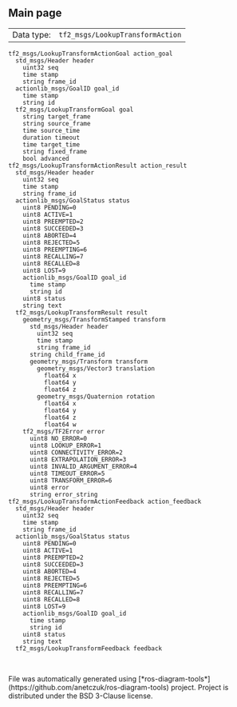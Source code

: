 <!--
File was automatically generated using 'ros-diagram-tools' project.
Project is distributed under the BSD 3-Clause license.
-->

## Main page

|     |     |
| --- | --- |
| Data type: | `tf2_msgs/LookupTransformAction` |

```
tf2_msgs/LookupTransformActionGoal action_goal
  std_msgs/Header header
    uint32 seq
    time stamp
    string frame_id
  actionlib_msgs/GoalID goal_id
    time stamp
    string id
  tf2_msgs/LookupTransformGoal goal
    string target_frame
    string source_frame
    time source_time
    duration timeout
    time target_time
    string fixed_frame
    bool advanced
tf2_msgs/LookupTransformActionResult action_result
  std_msgs/Header header
    uint32 seq
    time stamp
    string frame_id
  actionlib_msgs/GoalStatus status
    uint8 PENDING=0
    uint8 ACTIVE=1
    uint8 PREEMPTED=2
    uint8 SUCCEEDED=3
    uint8 ABORTED=4
    uint8 REJECTED=5
    uint8 PREEMPTING=6
    uint8 RECALLING=7
    uint8 RECALLED=8
    uint8 LOST=9
    actionlib_msgs/GoalID goal_id
      time stamp
      string id
    uint8 status
    string text
  tf2_msgs/LookupTransformResult result
    geometry_msgs/TransformStamped transform
      std_msgs/Header header
        uint32 seq
        time stamp
        string frame_id
      string child_frame_id
      geometry_msgs/Transform transform
        geometry_msgs/Vector3 translation
          float64 x
          float64 y
          float64 z
        geometry_msgs/Quaternion rotation
          float64 x
          float64 y
          float64 z
          float64 w
    tf2_msgs/TF2Error error
      uint8 NO_ERROR=0
      uint8 LOOKUP_ERROR=1
      uint8 CONNECTIVITY_ERROR=2
      uint8 EXTRAPOLATION_ERROR=3
      uint8 INVALID_ARGUMENT_ERROR=4
      uint8 TIMEOUT_ERROR=5
      uint8 TRANSFORM_ERROR=6
      uint8 error
      string error_string
tf2_msgs/LookupTransformActionFeedback action_feedback
  std_msgs/Header header
    uint32 seq
    time stamp
    string frame_id
  actionlib_msgs/GoalStatus status
    uint8 PENDING=0
    uint8 ACTIVE=1
    uint8 PREEMPTED=2
    uint8 SUCCEEDED=3
    uint8 ABORTED=4
    uint8 REJECTED=5
    uint8 PREEMPTING=6
    uint8 RECALLING=7
    uint8 RECALLED=8
    uint8 LOST=9
    actionlib_msgs/GoalID goal_id
      time stamp
      string id
    uint8 status
    string text
  tf2_msgs/LookupTransformFeedback feedback


```


</br>
File was automatically generated using [*ros-diagram-tools*](https://github.com/anetczuk/ros-diagram-tools) project.
Project is distributed under the BSD 3-Clause license.
